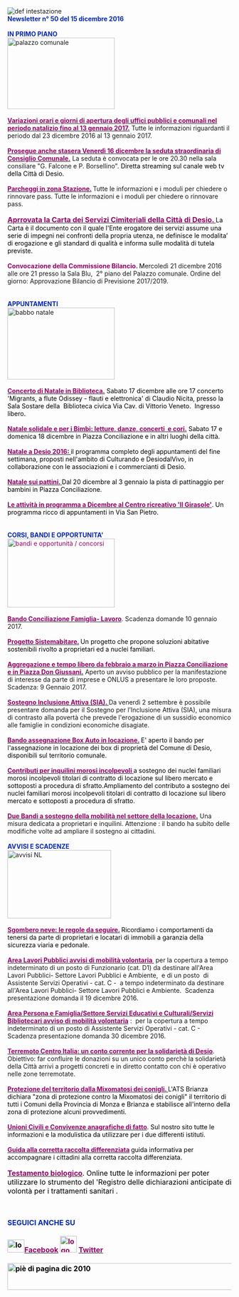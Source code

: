 <DIV>
<DIV>
<DIV><IMG border=0 alt="def intestazione" src="http://www.comune.desio.mb.it/servizi/gestionedocumentale/visualizzadocumento.aspx?id=6276"></DIV>
<DIV><STRONG><FONT color=#0426c6>Newsletter n°&nbsp;50 del&nbsp;15 dicembre 2016</FONT></STRONG></DIV>
<DIV><STRONG><FONT color=#0426c6></FONT></STRONG>&nbsp;</DIV>
<DIV><STRONG><FONT color=#0426c6></FONT></STRONG></DIV>
<DIV><FONT color=#0426c6><STRONG></STRONG></FONT></DIV>
<DIV><FONT color=#0426c6><STRONG>IN PRIMO PIANO </STRONG></FONT></DIV>
<DIV><IMG style="WIDTH: 241px; HEIGHT: 160px" border=0 alt="palazzo comunale" src="http://www.comune.desio.mb.it/servizi/gestionedocumentale/visualizzadocumento.aspx?id=2058" width=243 height=181></DIV>
<DIV>&nbsp;</DIV>
<DIV><STRONG><FONT color=#990066><A title="" href="http://www.comune.desio.mb.it/servizi/notizie/notizie_fase02.aspx?ID=42694" target=_self><STRONG><FONT color=#990066>Variazioni orari e giorni di apertura&nbsp;degli uffici pubblici e comunali nel periodo natalizio fino al 13 gennaio 2017.</FONT></STRONG></A></FONT></STRONG> Tutte le informazioni riguardanti il periodo dal 23 dicembre 2016 al 13 gennaio 2017.</DIV>
<DIV><FONT color=#990066><FONT size=+0><FONT color=#000000></FONT></FONT></FONT>&nbsp;</DIV>
<DIV><STRONG><FONT color=#990066><A title="" href="http://www.comune.desio.mb.it/servizi/notizie/notizie_fase02.aspx?ID=42764" target=_self><STRONG><FONT color=#990066>Prosegue anche stasera Venerdì 16 dicembre la seduta straordinaria di Consiglio Comunale.</FONT></STRONG></A></FONT></STRONG> La seduta è convocata per le ore 20.30 nella sala consiliare "G. Falcone e P. Borsellino".<FONT color=#000000>&nbsp;Diretta streaming sul canale web tv della Città di Desio.</FONT></DIV>
<DIV>&nbsp;</DIV>
<DIV><A title="" href="http://www.comune.desio.mb.it/servizi/notizie/notizie_fase02.aspx?ID=42741" target=_self><STRONG><FONT color=#990066>Parcheggi in zona Stazione.</FONT></STRONG></A><STRONG><FONT color=#990066> </FONT></STRONG>Tutte le informazioni e i moduli per chiedere o rinnovare pass. Tutte le informazioni e i moduli per chiedere o rinnovare pass.</DIV>
<DIV>&nbsp;</DIV>
<DIV><A title="" href="http://www.comune.desio.mb.it/servizi/funzioni/download.aspx?ID=21789&amp;IDc=784" target=_self><FONT color=#990066><FONT size=+0><STRONG>Aprrovata la Carta dei Servizi Cimiteriali della Città di Desio. </STRONG></FONT></FONT></A><FONT color=#000000>La Carta è il documento con il quale l'Ente erogatore dei servizi assume una serie di impegni nei confronti della propria utenza, ne definisce le modalita’ di erogazione e gli standard di qualità e informa sulle modalità di tutela previste.</FONT></DIV>
<DIV>
<DIV><FONT color=#990066><STRONG></STRONG></FONT>&nbsp;</DIV>
<DIV><FONT color=#990066><STRONG>Convocazione della Commissione Bilancio. </STRONG></FONT><FONT color=#000000>M</FONT>ercoledì 21 dicembre 2016 alle ore 21 presso la Sala Blu, &nbsp;2° piano&nbsp;del Palazzo comunale. Ordine del giorno: Approvazione Bilancio di Previsione 2017/2019.</DIV>
<DIV><FONT color=#990066><FONT size=+0></FONT></FONT><FONT color=#0426c6><FONT color=#0426c6><FONT color=#0426c6><STRONG></STRONG></FONT></FONT></FONT>&nbsp;</DIV>
<DIV>&nbsp;</DIV></DIV>
<DIV><FONT color=#0426c6><FONT color=#0426c6><FONT color=#0426c6><STRONG>APPUNTAMENTI</STRONG></FONT></FONT></FONT></DIV>
<DIV><IMG style="WIDTH: 241px; HEIGHT: 161px" alt="babbo natale" src="https://www.comune.desio.mb.it/servizi/gestionedocumentale/visualizzadocumento.aspx?ID=21787" width=313 height=164></DIV>
<DIV>&nbsp;</DIV>
<DIV><FONT color=#000000><STRONG><FONT color=#990066><A title="" href="http://www.comune.desio.mb.it/servizi/notizie/notizie_fase02.aspx?ID=42796" target=_self><FONT color=#000000><STRONG><FONT color=#990066>Concerto di Natale in Biblioteca.</FONT></STRONG></FONT></A></FONT></STRONG> Sabato 17 dicembre alle ore 17 concerto 'Migrants, a flute Odissey - flauti e elettronica' di Claudio Nicita, presso la Sala Sostare della&nbsp; Biblioteca civica&nbsp;Via Cav. di Vittorio Veneto. &nbsp;Ingresso libero. </FONT><FONT color=#0426c6><FONT color=#000000><FONT color=#990066></DIV></FONT></FONT></FONT>
<DIV><FONT color=#0426c6><FONT color=#000000><FONT color=#990066></FONT></FONT></FONT>&nbsp;</DIV>
<DIV><FONT color=#0426c6><FONT color=#000000><FONT color=#990066>
<DIV><STRONG><A title="" href="https://www.facebook.com/events/1266853780045673/" target=_self><STRONG><FONT color=#990066>Natale solidale e per i Bimbi: letture, danze, concerti&nbsp; e cori.</FONT></STRONG></A></STRONG> <FONT color=#000000>Sabato 17 e domenica 18 dicembre in Piazza Conciliazione e in altri luoghi della città.</FONT></DIV>
<DIV>&nbsp;</DIV>
<DIV><A title="" href="https://www.comune.desio.mb.it/servizi/notizie/notizie_fase02.aspx?ID=42640" target=_self><FONT color=#990066><STRONG>Natale a Desio 2016: </STRONG></FONT></A><FONT color=#000000>il programma completo degli appuntamenti del fine settimana, proposti nell'ambito di Culturando e DesiodalVivo, in collaborazione con le associazioni e i commercianti di Desio.</FONT></DIV></FONT></FONT></FONT></DIV>
<DIV><FONT color=#0426c6><FONT color=#000000></FONT></FONT>&nbsp;</DIV>
<DIV><FONT color=#0426c6><FONT color=#000000><STRONG><FONT color=#990066><A title="" href="https://www.facebook.com/events/340387479675168/" target=_self><FONT color=#0426c6><FONT color=#000000><STRONG><FONT color=#990066>Natale sui pattini. </FONT></STRONG></FONT></FONT></A></FONT></STRONG>Dal 20 dicembre al 3 gennaio&nbsp;la pista di pattinaggio per bambini in Piazza Conciliazione.</FONT></FONT></DIV>
<DIV><FONT color=#0426c6><FONT color=#000000>&nbsp;</DIV>
<DIV>
<DIV>
<DIV>
<DIV>
<DIV>
<DIV>
<DIV><STRONG><FONT color=#990066><A title="" href="http://www.comune.desio.mb.it/servizi/notizie/notizie_fase02.aspx?ID=41571" target=_self><STRONG><FONT color=#990066>Le attività in programma a Dicembre al Centro ricreativo 'Il Girasole'</FONT></STRONG></A></FONT></STRONG>. Un programma ricco di appuntamenti in Via San Pietro.</DIV>
<DIV>&nbsp;</DIV>
<DIV>&nbsp;</DIV>
<DIV></FONT></FONT><FONT color=#0426c6><STRONG>CORSI, BANDI E OPPORTUNITA'</STRONG></FONT> </DIV></DIV></DIV></DIV></DIV>
<DIV><FONT color=#990066><IMG style="WIDTH: 241px; HEIGHT: 154px" border=0 alt="bandi e opportunità / concorsi" src="http://www.comune.desio.mb.it/servizi/gestionedocumentale/visualizzadocumento.aspx?id=18790" width=299 height=168></FONT></DIV>
<DIV><FONT color=#990066></FONT>&nbsp;</DIV>
<DIV><FONT color=#990066></FONT></DIV>
<DIV><STRONG><FONT color=#990066><A title="" href="http://www.comune.desio.mb.it/servizi/notizie/notizie_fase02.aspx?ID=42766" target=_self><STRONG><FONT color=#990066>Bando Conciliazione Famiglia- Lavoro</FONT></STRONG></A></FONT></STRONG>. Scadenza domande 10 gennaio 2017.</DIV>
<DIV>&nbsp;</DIV>
<DIV><FONT color=#990066></FONT></DIV>
<DIV><FONT color=#990066><STRONG><A title="" href="http://www.comune.desio.mb.it/servizi/notizie/notizie_fase02.aspx?ID=41431" target=_self><FONT color=#990066><STRONG>Progetto Sistemabitare.</STRONG></FONT></A> </STRONG></FONT><FONT color=#000000>Un progetto che propone soluzioni abitative sostenibili rivolto a proprietari ed a nuclei familiari.</FONT></DIV>
<DIV>&nbsp;</DIV>
<DIV><A title="" href="http://www.comune.desio.mb.it/servizi/notizie/notizie_fase02.aspx?ID=42795" target=_self><STRONG><FONT color=#990066>Aggregazione e tempo libero da febbraio a marzo in Piazza Conciliazione e in Piazza Don Giussani.</FONT></STRONG></A><FONT color=#990066> </FONT>Aperto un avviso pubblico per la manifestazione di interesse da parte di imprese e ONLUS a presentare le loro proposte. Scadenza: 9 Gennaio 2017.</DIV>
<DIV>&nbsp;</DIV>
<DIV><FONT color=#990066><FONT color=#990066></FONT></FONT></DIV></DIV>
<DIV>
<DIV><A title="" href="http://www.comune.desio.mb.it/upload/desio/newsletter/Sostegno%20Inclusione%20Attiva%20(SIA).%20Da%20venerdì%202%20settembre%20è%20possibile%20presentare%20domanda%20per%20il%20Sostegno%20per%20l’Inclusione%20Attiva%20(SIA),%20una%20misura%20di%20contrasto%20alla%20povertà%20che%20prevede%20l'erogazione%20di%20un%20sussidio%20economico%20alle%20famiglie%20in%20condizioni%20economiche%20disagiate." target=_self><FONT color=#000000><STRONG><FONT color=#990066>Sostegno Inclusione Attiva (SIA). </FONT></STRONG></FONT></A>Da venerdì 2 settembre è possibile presentare domanda per il Sostegno per l’Inclusione Attiva (SIA), una misura di contrasto alla povertà che prevede l'erogazione di un sussidio economico alle famiglie in condizioni economiche disagiate.</DIV>
<DIV><FONT color=#000000>&nbsp;</DIV>
<DIV>
<DIV><A title="" href="https://www.comune.desio.mb.it/servizi/notizie/notizie_fase02.aspx?ID=35369" target=_self><FONT color=#990066><STRONG>Bando assegnazione Box Auto in locazione.</STRONG></FONT></A><STRONG> </STRONG>E' aperto il bando per l'assegnazione in locazione dei box di proprietà del Comune di Desio, disponibili sul territorio comunale.</DIV>
<DIV></FONT>&nbsp;</DIV></DIV>
<DIV>
<DIV>
<DIV>
<DIV><FONT color=#990066><A title="" href="http://www.comune.desio.mb.it/servizi/notizie/notizie_fase02.aspx?ID=27375" target=_self><FONT color=#990066><STRONG>Contributi per inquilini morosi incolpevoli </STRONG></FONT></A></FONT><FONT color=#000000>a sostegno dei nuclei familiari morosi incolpevoli titolari di contratto di locazione sul libero mercato e sottoposti a procedura di sfratto.</FONT><FONT color=#000000>Ampliamento del contributo a sostegno dei nuclei familiari morosi incolpevoli titolari di contratto di locazione sul libero mercato e sottoposti a procedura di sfratto. </FONT></DIV>
<DIV>&nbsp;</DIV></DIV>
<DIV>
<DIV>
<DIV><FONT color=#990066><STRONG></STRONG></FONT></DIV>
<DIV>
<DIV>
<DIV><A title="" href="http://www.comune.desio.mb.it/servizi/notizie/notizie_fase02.aspx?ID=36774" target=_self><FONT color=#990066><STRONG>Due Bandi a sostegno della mobilità nel settore della locazione.</STRONG></FONT></A> Una misura dedicata a proprietari e inquilini. Attenzione : il bando ha subito delle modifiche volte ad ampliare il sostegno ai cittadini.</DIV>
<DIV>&nbsp;</DIV>
<DIV>
<DIV></DIV>
<DIV><FONT color=#0426c6><STRONG></STRONG></FONT></DIV>
<DIV><FONT color=#0426c6><STRONG>AVVISI E SCADENZE</STRONG></FONT> </DIV></DIV></DIV>
<DIV></DIV>
<DIV><IMG style="WIDTH: 233px; HEIGHT: 153px" border=0 alt="avvisi NL" src="http://www.comune.desio.mb.it/servizi/gestionedocumentale/visualizzadocumento.aspx?id=18789" width=232 height=175></DIV>
<DIV>
<DIV>&nbsp;</DIV>
<DIV><FONT color=#990066><A title="" href="http://www.comune.desio.mb.it/servizi/notizie/notizie_fase02.aspx?ID=42701" target=_self><FONT color=#990066><STRONG>Sgombero neve: le regole da seguire.</STRONG></FONT></A><STRONG> </STRONG><FONT color=#000000>Ricordiamo i comportamenti da tenersi da parte di proprietari e locatari di immobili a garanzia della sicurezza viaria e pedonale.</FONT></FONT></DIV>
<DIV><FONT color=#990066></FONT>&nbsp;</DIV>
<DIV><FONT color=#990066><A title="" href="http://www.comune.desio.mb.it/servizi/notizie/notizie_fase02.aspx?ID=41534" target=_self><FONT color=#990066><STRONG>Area Lavori Pubblici avvisi di mobilità volontaria&nbsp;</STRONG></FONT></A></FONT> per la copertura a tempo indeterminato di un posto di Funzionario (cat. D1) da destinare all'Area Lavori Pubblici- Settore Lavori Pubblici e Ambiente,&nbsp; e&nbsp;di un posto&nbsp; di Assistente Servizi Operativi - cat. C -&nbsp; a tempo indeterminato da destinare all'Area Lavori Pubblici- Settore Lavori Pubblici e Ambiente.&nbsp; Scadenza presentazione domanda il&nbsp;19 dicembre 2016.</DIV></DIV>
<DIV><STRONG></STRONG>&nbsp;</DIV>
<DIV><STRONG><FONT color=#990066><A title="" href="http://www.comune.desio.mb.it/servizi/notizie/notizie_fase02.aspx?ID=42710" target=_self><STRONG><FONT color=#990066>Area Persona e Famiglia/Settore Servizi Educativi e Culturali/Servizi Bibliotecari avviso di mobilità volontaria</FONT></STRONG></A></FONT></STRONG>&nbsp;: &nbsp;per la copertura a tempo indeterminato di un posto di Assistente Servizi Operativi - cat. C -&nbsp; Scadenza presentazione domanda 30 dicembre 2016.</DIV>
<DIV></DIV>
<DIV></DIV>
<DIV>
<DIV>
<DIV><STRONG><FONT color=#990066></FONT></STRONG>&nbsp;</DIV>
<DIV><STRONG><FONT color=#990066><A title="" href="http://www.comune.desio.mb.it/servizi/notizie/notizie_fase02.aspx?ID=41168" target=_self><STRONG><FONT color=#990066>Terremoto Centro Italia: un conto corrente per la solidarietà di Desio</FONT></STRONG></A></FONT></STRONG>. Obiettivo: far confluire le donazioni su un unico conto perchè la solidarietà della Città arrivi a progetti concreti e in diretto contatto con chi è operativo nelle zone terremotate.</DIV></DIV></DIV>
<DIV>&nbsp;</DIV></DIV><FONT color=#990066><FONT color=#000000>
<DIV></DIV>
<DIV><A title="" href="http://www.comune.desio.mb.it/servizi/notizie/notizie_fase02.aspx?ID=41024" target=_self><FONT color=#990066><STRONG>Protezione del territorio dalla Mixomatosi dei conigli. </STRONG></FONT></A>L'ATS Brianza dichiara "zona di protezione contro la Mixomatosi dei conigli" il territorio di tutti i Comuni della Provincia di Monza e Brianza e stabilisce all'interno della zona di protezione alcuni provvedimenti.</DIV>
<DIV></FONT></FONT>&nbsp;</DIV></DIV></DIV></DIV>
<DIV><FONT color=#990066><FONT color=#990066>
<DIV>
<DIV><FONT color=#000000><STRONG><FONT color=#990066><A title="" href="http://www.comune.desio.mb.it/servizi/notizie/notizie_fase02.aspx?ID=40869" target=_self><FONT color=#000000><STRONG><FONT color=#990066>Unioni Civili e Convivenze anagrafiche di fatto</FONT></STRONG></FONT></A></FONT></STRONG>. Sul nostro sito tutte le informazioni e la modulistica da utilizzare per i due differenti istituti.</FONT></DIV></DIV>
<DIV><FONT color=#000000></FONT>&nbsp;</DIV>
<DIV><FONT color=#000000></FONT></DIV>
<DIV></DIV>
<DIV></FONT></FONT><FONT color=#990066><A title="" href="http://www.comune.desio.mb.it/upload/desio/gestionedocumentale/10Raccoltarifiuti_DESIO_784_20976.pdf" target=_self><FONT color=#990066><STRONG>Guida alla corretta raccolta differenziata</STRONG></FONT></A><FONT color=#000000><FONT color=#990066><STRONG>&nbsp;</STRONG></FONT>guida informativa per accompagnare i cittadini alla corretta raccolta differenziata.</FONT></FONT></DIV>
<DIV>&nbsp;</DIV>
<DIV><FONT color=#0426c6><FONT color=#0426c6><FONT size=+0><FONT color=#000000><FONT color=#990066><FONT color=#000000><FONT color=#990066><FONT color=#000000><FONT color=#000000></FONT></FONT></FONT></FONT></FONT></FONT></FONT></FONT></FONT></DIV>
<DIV><FONT color=#0426c6><FONT color=#0426c6><FONT size=+0><FONT color=#000000><FONT color=#990066><FONT color=#000000><FONT color=#990066><FONT color=#000000><FONT color=#000000></FONT></FONT></FONT></FONT></FONT></FONT></FONT></FONT></FONT></DIV>
<DIV><FONT color=#0426c6><FONT color=#0426c6><FONT size=+0><FONT color=#000000><FONT color=#990066><FONT color=#000000><FONT color=#990066><FONT color=#000000><FONT color=#000000><A title="" href="http://www.comune.desio.mb.it/servizi/notizie/notizie_fase02.aspx?ID=29398" target=_self><FONT color=#000000><FONT color=#990066><STRONG>Testamento biologico</STRONG></FONT></FONT></A>. Online tutte le informazioni per poter utilizzare lo strumento del 'Registro delle dichiarazioni anticipate di volontà per i trattamenti sanitari</FONT></FONT></FONT> .</FONT></FONT></FONT></FONT></FONT></FONT></DIV>
<DIV>&nbsp;</DIV>
<DIV>&nbsp;</DIV>
<DIV>&nbsp;</DIV>
<DIV></DIV>
<DIV><FONT color=#0426c6><FONT color=#0426c6><FONT size=+0><FONT color=#000000><FONT color=#990066><FONT color=#000000></DIV>
<DIV>
<DIV>
<DIV>
<DIV>
<DIV>
<DIV>
<DIV>
<DIV>
<DIV><FONT color=#0426c6><STRONG></STRONG></FONT></DIV>
<DIV></DIV>
<DIV>
<DIV><FONT color=#0426c6><STRONG>SEGUICI ANCHE SU</STRONG></FONT></DIV>
<DIV>&nbsp;</DIV>
<DIV><STRONG></STRONG></DIV>
<DIV><STRONG><IMG style="WIDTH: 38px; HEIGHT: 29px" alt="logo facebook" src="https://www.comune.desio.mb.it/servizi/gestionedocumentale/visualizzadocumento.aspx?ID=18791" width=95 height=56></STRONG><A title="" href="https://it-it.facebook.com/pages/Comune-Di-Desio/103441483073684" target=_self><FONT color=#990066><STRONG>Facebook</STRONG></FONT></A><FONT color=#990066><STRONG> <IMG style="WIDTH: 38px; HEIGHT: 37px" alt="logo twitter" src="https://www.comune.desio.mb.it/servizi/gestionedocumentale/visualizzadocumento.aspx?ID=18792" width=38 height=44> </STRONG></FONT><A title="" href="https://mobile.twitter.com/comunedidesio" target=_self><FONT color=#990066><STRONG>Twitter</STRONG></FONT></A><STRONG> </STRONG></DIV>
<DIV><STRONG></STRONG><FONT color=#990066><STRONG></STRONG></FONT>&nbsp;</DIV>
<DIV></DIV></DIV>
<DIV><STRONG><IMG style="WIDTH: 622px; HEIGHT: 60px" border=0 alt="piè di pagina dic 2010" src="http://www.comune.desio.mb.it/servizi/gestionedocumentale/visualizzadocumento.aspx?id=6565" width=993 height=74></STRONG></DIV></DIV></DIV></DIV></FONT></FONT></FONT></FONT></FONT></FONT><STRONG></STRONG></DIV></DIV></DIV></DIV></DIV></DIV></DIV></DIV></DIV></DIV></DIV>
